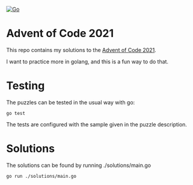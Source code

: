 [![Go](https://github.com/ckxng/aoc-2021/actions/workflows/go.yml/badge.svg)](https://github.com/ckxng/aoc-2021/actions/workflows/go.yml)

# Advent of Code 2021
This repo contains my solutions to the 
[Advent of Code 2021](https://adventofcode.com/2021/).

I want to practice more in golang, and this is a fun way to do that.

# Testing
The puzzles can be tested in the usual way with go:

    go test

The tests are configured with the sample given in the puzzle description.

# Solutions
The solutions can be found by running ./solutions/main.go

    go run ./solutions/main.go
